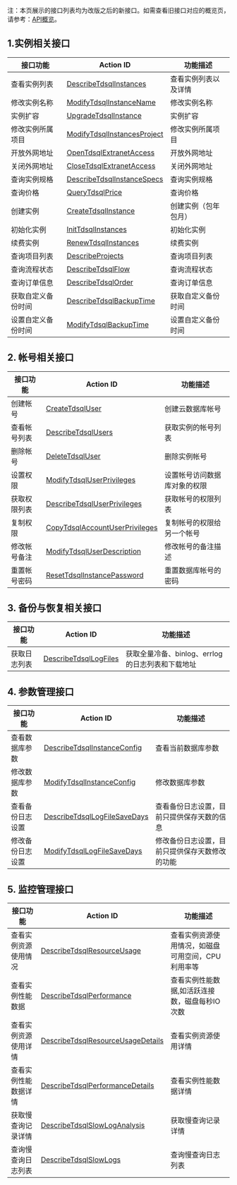 注：本页展示的接口列表均为改版之后的新接口。如需查看旧接口对应的概览页，请参考：[API概览](https://cloud.tencent.com/document/api/237/5374)。
## 1.实例相关接口
| 接口功能 | Action ID | 功能描述 | 
|---------|---------|---------|
| 查看实例列表| [DescribeTdsqlInstances](/doc/api/309/5447) | 查看实例列表以及详情 |
| 修改实例名称 | [ModifyTdsqlInstanceName](/doc/api/309/5449) | 修改实例名称 |
| 实例扩容| [UpgradeTdsqlInstance](/doc/api/309/5533) | 实例扩容|
| 修改实例所属项目 | [ModifyTdsqlInstancesProject](/doc/api/309/5534) | 修改实例所属项目|
| 开放外网地址 | [OpenTdsqlExtranetAccess](/doc/api/309/5535) | 开放外网地址 |
| 关闭外网地址 | [CloseTdsqlExtranetAccess](/doc/api/309/5536) | 关闭外网地址 |
| 查询实例规格 | [DescribeTdsqlInstanceSpecs](/doc/api/309/5537) | 查询实例规格 |
| 查询价格 |[QueryTdsqlPrice](/doc/api/309/5538)| 查询价格 |
| 创建实例 |[CreateTdsqlInstance](/doc/api/309/5539)| 创建实例（包年包月） |
| 初始化实例 |[InitTdsqlInstances](/doc/api/309/5540)| 初始化实例 |
| 续费实例 |[RenewTdsqlInstances](/doc/api/309/5541)| 续费实例 |
| 查询项目列表 |[DescribeProjects](/doc/api/309/5604)| 查询项目列表 |
| 查询流程状态 |[DescribeTdsqlFlow](/doc/api/309/5605)| 查询流程状态 |
| 查询订单信息 |[DescribeTdsqlOrder](/doc/api/309/5690)| 查询订单信息 |
| 获取自定义备份时间 |[DescribeTdsqlBackupTime](/doc/api/309/5970)| 获取自定义备份时间 |
| 设置自定义备份时间 |[ModifyTdsqlBackupTime](/doc/api/309/5969)| 设置自定义备份时间 |

## 2. 帐号相关接口

| 接口功能 | Action ID | 功能描述 | 
|---------|---------|---------|
| 创建帐号| [CreateTdsqlUser](/doc/api/309/5394) | 创建云数据库帐号 |
| 查看帐号列表 | [DescribeTdsqlUsers](/doc/api/309/5395) | 获取实例的帐号列表 |
| 删除帐号| [DeleteTdsqlUser](/doc/api/309/5396) | 删除实例帐号|
| 设置权限 | [ ModifyTdsqlUserPrivileges](/doc/api/309/5397) | 设置帐号访问数据库对象的权限|
| 获取权限列表 | [DescribeTdsqlUserPrivileges](/doc/api/309/5398) | 获取帐号的权限列表 |
| 复制权限 | [CopyTdsqlAccountUserPrivileges](/doc/api/309/5399) | 复制帐号的权限给另一个帐号 |
| 修改帐号备注 | [ModifyTdsqlUserDescription](/doc/api/309/5400) | 修改帐号的备注描述 |
| 重置帐号密码 |[ResetTdsqlInstancePassword](/doc/api/309/5401)| 重置数据库帐号的密码 |

## 3. 备份与恢复相关接口
| 接口功能 | Action ID | 功能描述 | 
|---------|---------|---------|
| 获取日志列表 |[DescribeTdsqlLogFiles](/doc/api/309/5402)| 获取全量冷备、binlog、errlog的日志列表和下载地址 |

## 4. 参数管理接口

| 接口功能 | Action ID | 功能描述 | 
|---------|---------|---------|
| 查看数据库参数 |[DescribeTdsqlInstanceConfig](/doc/api/309/5403)| 查看当前数据库参数 |
| 修改数据库参数 | [ModifyTdsqlInstanceConfig](/doc/api/309/5405) | 修改数据库参数 |
| 查看备份日志设置 | [DescribeTdsqlLogFileSaveDays](/doc/api/309/5406) | 查看备份日志设置，目前只提供保存天数的信息 |
| 修改备份日志设置 | [ModifyTdsqlLogFileSaveDays](/doc/api/309/5407) | 修改备份日志设置，目前只提供保存天数修改的功能 |

## 5. 监控管理接口

| 接口功能 | Action ID | 功能描述 | 
|---------|---------|---------|
| 查看实例资源使用情况 | [DescribeTdsqlResourceUsage](/doc/api/309/5408) | 查看实例资源使用情况，如磁盘可用空间，CPU利用率等|
| 查看实例性能数据 |[DescribeTdsqlPerformance](/doc/api/309/5409)| 查看实例性能数据,如活跃连接数，磁盘每秒IO次数 |
| 查看实例资源使用详情 |[DescribeTdsqlResourceUsageDetails](/doc/api/309/5968)| 查看实例资源使用详情 |
| 查看实例性能数据详情 |[DescribeTdsqlPerformanceDetails](/doc/api/309/5967)| 查看实例性能数据详情 |
| 获取慢查询记录详情 |[DescribeTdsqlSlowLogAnalysis](/doc/api/309/5972)| 获取慢查询记录详情 |
| 查询慢查询日志列表 |[DescribeTdsqlSlowLogs](/doc/api/309/5973)| 查询慢查询日志列表 |